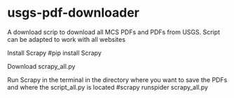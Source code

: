 # usgs-pdf-downloader
A download scrip to download all MCS PDFs and PDFs from USGS. Script can be adapted to work with all websites


Install Scrapy 
#pip install Scrapy

Download scrapy_all.py

Run Scrapy in the terminal in the directory where you want to save the PDFs and where the script_all.py is located
#scrapy runspider scrapy_all.py
